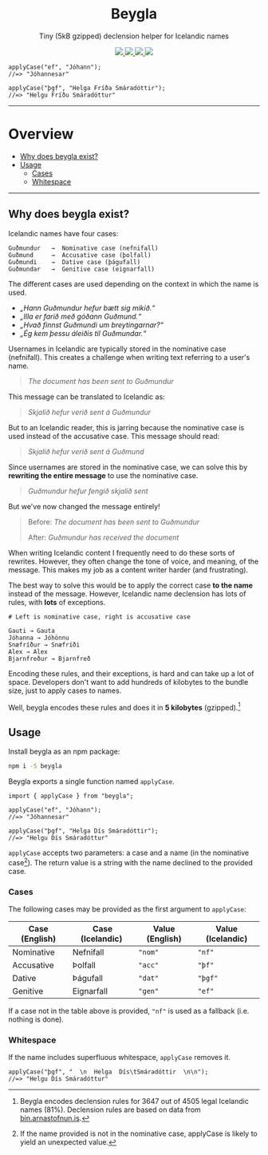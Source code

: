 <h1 align="center">
  Beygla
</h1>

<p align="center">
  Tiny (5kB gzipped) declension helper for Icelandic names
</p>

<p align="center">
  <a href="https://www.npmjs.com/package/beygla" target="_blank">
    <img src="https://img.shields.io/npm/v/beygla.svg?style=flat" />
  </a>
  <a href="https://github.com/alexharri/beygla/actions/workflows/publish.yml" target="_blank">
    <img src="https://img.shields.io/github/workflow/status/alexharri/beygla/Publish%20to%20npm" />
  </a>
  <a href="https://bundlephobia.com/package/beygla" target="_blank">
    <img src="https://img.shields.io/bundlephobia/minzip/beygla?label=Size%20%28gzip%29" />
  </a>
  <a href="https://github.com/alexharri/beygla/blob/master/LICENSE">
    <img src="https://img.shields.io/github/license/alexharri/beygla" />
  </a>
</p>

```tsx
applyCase("ef", "Jóhann");
//=> "Jóhannesar"

applyCase("þgf", "Helga Fríða Smáradóttir");
//=> "Helgu Fríðu Smáradóttur"
```

---

# Overview

- [Why does beygla exist?](#Why_does_beygla_exist)
- [Usage](#Usage)
  - [Cases](#Cases)
  - [Whitespace](#Whitespace)

---

<h2 id="Why_does_beygla_exist">
Why does beygla exist?
</h2>

Icelandic names have four cases:

```
Guðmundur   →  Nominative case (nefnifall)
Guðmund     →  Accusative case (þolfall)
Guðmundi    →  Dative case (þágufall)
Guðmundar   →  Genitive case (eignarfall)
```

The different cases are used depending on the context in which the name is used.

- _„Hann Guðmundur hefur bætt sig mikið.“_
- _„Illa er farið með góðann Guðmund.“_
- _„Hvað finnst Guðmundi um breytingarnar?“_
- _„Ég kem þessu áleiðis til Guðmundar.“_

Usernames in Icelandic are typically stored in the nominative case (nefnifall). This creates a challenge when writing text referring to a user's name.

> _The document has been sent to Guðmundur_

This message can be translated to Icelandic as:

> _Skjalið hefur verið sent á Guðmundur_

But to an Icelandic reader, this is jarring because the nominative case is used instead of the accusative case. This message should read:

> _Skjalið hefur verið sent á Guðmund_

Since usernames are stored in the nominative case, we can solve this by **rewriting the entire message** to use the nominative case.

> _Guðmundur hefur fengið skjalið sent_

But we've now changed the message entirely!

> Before: _The document has been sent to Guðmundur_
>
> After: _Guðmundur has received the document_

When writing Icelandic content I frequently need to do these sorts of rewrites. However, they often change the tone of voice, and meaning, of the message. This makes my job as a content writer harder (and frustrating).

The best way to solve this would be to apply the correct case **to the name** instead of the message. However, Icelandic name declension has lots of rules, with **lots** of exceptions.

```
# Left is nominative case, right is accusative case

Gauti → Gauta
Jóhanna → Jóhönnu
Snæfríður → Snæfríði
Alex → Alex
Bjarnfreður → Bjarnfreð
```

Encoding these rules, and their exceptions, is hard and can take up a lot of space. Developers don't want to add hundreds of kilobytes to the bundle size, just to apply cases to names.

Well, beygla encodes these rules and does it in **5 kilobytes** (gzipped).[^*]

[^*]: Beygla encodes declension rules for 3647 out of 4505 legal Icelandic names (81%). Declension rules are based on data from [bin.arnastofnun.is](https://bin.arnastofnun.is/gogn/).

<h2 id="Usage">
Usage
</h2>

Install beygla as an npm package:

```bash
npm i -S beygla
```

Beygla exports a single function named `applyCase`.

```tsx
import { applyCase } from "beygla";

applyCase("ef", "Jóhann");
//=> "Jóhannesar"

applyCase("þgf", "Helga Dís Smáradóttir");
//=> "Helgu Dís Smáradóttur"
```

`applyCase` accepts two parameters: a case and a name (in the nominative case[^nom]). The return value is a string with the name declined to the provided case.

[^nom]: If the name provided is not in the nominative case, applyCase is likely to yield an unexpected value.

<h3 id="Cases">
Cases
</h3>

The following cases may be provided as the first argument to `applyCase`:

| Case (English) |  Case (Icelandic) | Value (English) | Value (Icelandic) |
| -------------- | ----------------- | --------------- | ----------------- |
| Nominative     | Nefnifall         | `"nom"`         | `"nf"`            |
| Accusative     | Þolfall           | `"acc"`         | `"þf"`            |
| Dative         | Þágufall          | `"dat"`         | `"þgf"`           |
| Genitive       | Eignarfall        | `"gen"`         | `"ef"`            |

If a case not in the table above is provided, `"nf"` is used as a fallback (i.e. nothing is done).

<h3 id="Whitespace">
Whitespace
</h2>

If the name includes superfluous whitespace, `applyCase` removes it.

```tsx
applyCase("þgf", "  \n  Helga  Dís\tSmáradóttir  \n\n");
//=> "Helgu Dís Smáradóttur"
```

